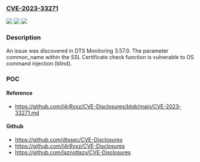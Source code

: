 ### [CVE-2023-33271](https://cve.mitre.org/cgi-bin/cvename.cgi?name=CVE-2023-33271)
![](https://img.shields.io/static/v1?label=Product&message=n%2Fa&color=blue)
![](https://img.shields.io/static/v1?label=Version&message=n%2Fa&color=blue)
![](https://img.shields.io/static/v1?label=Vulnerability&message=n%2Fa&color=brighgreen)

### Description

An issue was discovered in DTS Monitoring 3.57.0. The parameter common_name within the SSL Certificate check function is vulnerable to OS command injection (blind).

### POC

#### Reference
- https://github.com/l4rRyxz/CVE-Disclosures/blob/main/CVE-2023-33271.md

#### Github
- https://github.com/dtssec/CVE-Disclosures
- https://github.com/l4rRyxz/CVE-Disclosures
- https://github.com/laznotlazy/CVE-Disclosures

